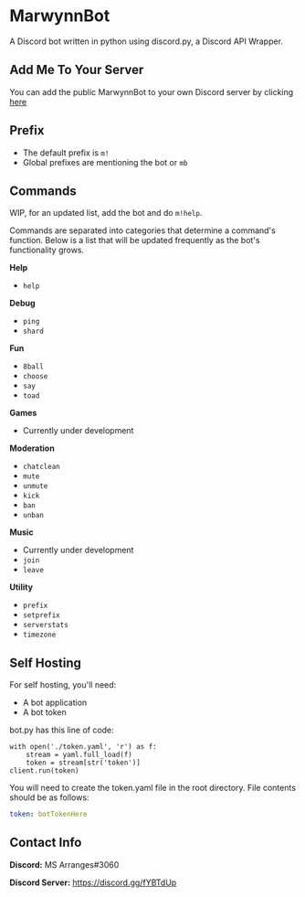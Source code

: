 # MarwynnBot
A Discord bot written in python using discord.py, a Discord API Wrapper.

## Add Me To Your Server
You can add the public MarwynnBot to your own Discord server by clicking [here](https://discord.com/oauth2/authorize?client_id=623317451811061763&scope=bot&permissions=8)

## Prefix
- The default prefix is `m!`
- Global prefixes are mentioning the bot or `mb`

## Commands
WIP, for an updated list, add the bot and do `m!help`.

Commands are separated into categories that determine a command's function. Below is a list that will be updated
frequently as the bot's functionality grows.

**Help**
- `help`

**Debug**
- `ping`
- `shard`

**Fun**
- `8ball`
- `choose`
- `say`
- `toad`

**Games**
- Currently under development

**Moderation**
- `chatclean`
- `mute`
- `unmute`
- `kick`
- `ban`
- `unban`

**Music**
- Currently under development
- `join`
- `leave`

**Utility**
- `prefix`
- `setprefix`
- `serverstats`
- `timezone`

## Self Hosting
For self hosting, you'll need:
- A bot application
- A bot token

bot.py has this line of code:
```
with open('./token.yaml', 'r') as f:
    stream = yaml.full_load(f)
    token = stream[str('token')]
client.run(token)
```
You will need to create the token.yaml file in the root directory. File contents should be as follows:
```yaml
token: botTokenHere
```
## Contact Info
**Discord:** MS Arranges#3060

**Discord Server:** https://discord.gg/fYBTdUp